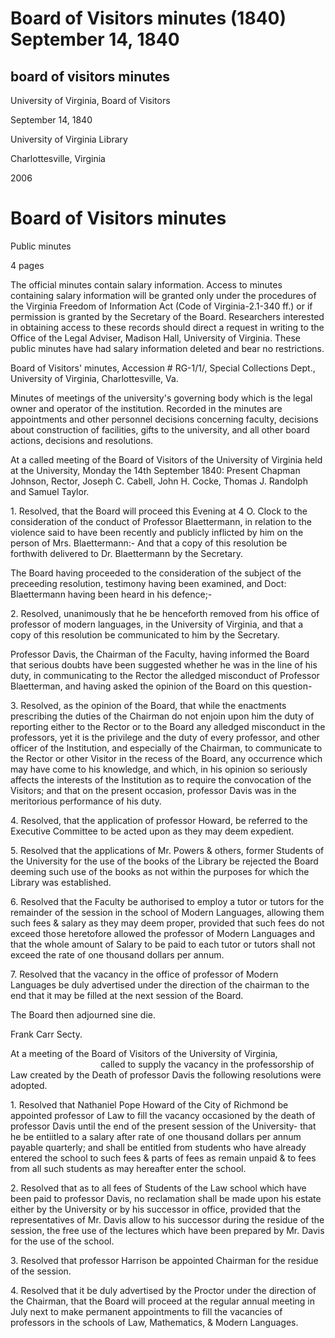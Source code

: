 Board of Visitors minutes (1840) September 14, 1840
===================================================

board of visitors minutes
-------------------------

University of Virginia, Board of Visitors

September 14, 1840

University of Virginia Library

Charlottesville, Virginia

2006

Board of Visitors minutes
=========================

Public minutes

4 pages

The official minutes contain salary information. Access to minutes containing salary information will be granted only under the procedures of the Virginia Freedom of Information Act (Code of Virginia-2.1-340 ff.) or if permission is granted by the Secretary of the Board. Researchers interested in obtaining access to these records should direct a request in writing to the Office of the Legal Adviser, Madison Hall, University of Virginia. These public minutes have had salary information deleted and bear no restrictions.

Board of Visitors' minutes, Accession # RG-1/1/, Special Collections Dept., University of Virginia, Charlottesville, Va.

Minutes of meetings of the university's governing body which is the legal owner and operator of the institution. Recorded in the minutes are appointments and other personnel decisions concerning faculty, decisions about construction of facilities, gifts to the university, and all other board actions, decisions and resolutions.

At a called meeting of the Board of Visitors of the University of Virginia held at the University, Monday the 14th September 1840: Present Chapman Johnson, Rector, Joseph C. Cabell, John H. Cocke, Thomas J. Randolph and Samuel Taylor.

1\. Resolved, that the Board will proceed this Evening at 4 O. Clock to the consideration of the conduct of Professor Blaettermann, in relation to the violence said to have been recently and publicly inflicted by him on the person of Mrs. Blaettermann:- And that a copy of this resolution be forthwith delivered to Dr. Blaettermann by the Secretary.

The Board having proceeded to the consideration of the subject of the preceeding resolution, testimony having been examined, and Doct: Blaettermann having been heard in his defence;-

2\. Resolved, unanimously that he be henceforth removed from his office of professor of modern languages, in the University of Virginia, and that a copy of this resolution be communicated to him by the Secretary.

Professor Davis, the Chairman of the Faculty, having informed the Board that serious doubts have been suggested whether he was in the line of his duty, in communicating to the Rector the alledged misconduct of Professor Blaetterman, and having asked the opinion of the Board on this question-

3\. Resolved, as the opinion of the Board, that while the enactments prescribing the duties of the Chairman do not enjoin upon him the duty of reporting either to the Rector or to the Board any alledged misconduct in the professors, yet it is the privilege and the duty of every professor, and other officer of the Institution, and especially of the Chairman, to communicate to the Rector or other Visitor in the recess of the Board, any occurrence which may have come to his knowledge, and which, in his opinion so seriously affects the interests of the Institution as to require the convocation of the Visitors; and that on the present occasion, professor Davis was in the meritorious performance of his duty.

4\. Resolved, that the application of professor Howard, be referred to the Executive Committee to be acted upon as they may deem expedient.

5\. Resolved that the applications of Mr. Powers & others, former Students of the University for the use of the books of the Library be rejected the Board deeming such use of the books as not within the purposes for which the Library was established.

6\. Resolved that the Faculty be authorised to employ a tutor or tutors for the remainder of the session in the school of Modern Languages, allowing them such fees & salary as they may deem proper, provided that such fees do not exceed those heretofore allowed the professor of Modern Languages and that the whole amount of Salary to be paid to each tutor or tutors shall not exceed the rate of one thousand dollars per annum.

7\. Resolved that the vacancy in the office of professor of Modern Languages be duly advertised under the direction of the chairman to the end that it may be filled at the next session of the Board.

The Board then adjourned sine die.

Frank Carr Secty.

At a meeting of the Board of Visitors of the University of Virginia,            called to supply the vacancy in the professorship of Law created by the Death of professor Davis the following resolutions were adopted.

1\. Resolved that Nathaniel Pope Howard of the City of Richmond be appointed professor of Law to fill the vacancy occasioned by the death of professor Davis until the end of the present session of the University- that he be entiitled to a salary after rate of one thousand dollars per annum payable quarterly; and shall be entitled from students who have already entered the school to such fees & parts of fees as remain unpaid & to fees from all such students as may hereafter enter the school.

2\. Resolved that as to all fees of Students of the Law school which have been paid to professor Davis, no reclamation shall be made upon his estate either by the University or by his successor in office, provided that the representatives of Mr. Davis allow to his successor during the residue of the session, the free use of the lectures which have been prepared by Mr. Davis for the use of the school.

3\. Resolved that professor Harrison be appointed Chairman for the residue of the session.

4\. Resolved that it be duly advertised by the Proctor under the direction of the Chairman, that the Board will proceed at the regular annual meeting in July next to make permanent appointments to fill the vacancies of professors in the schools of Law, Mathematics, & Modern Languages.